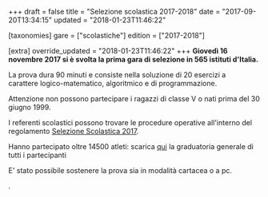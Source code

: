 +++
draft = false
title = "Selezione scolastica 2017-2018"
date = "2017-09-20T13:34:15"
updated = "2018-01-23T11:46:22"

[taxonomies]
gare = ["scolastiche"]
edition = ["2017-2018"]

[extra]
override_updated = "2018-01-23T11:46:22"
+++
**Giovedì 16 novembre 2017 si è svolta la prima gara di selezione in 565 istituti d'Italia.**
<!-- more -->

La prova dura 90 minuti e consiste nella soluzione di 20 esercizi a carattere logico-matematico, algoritmico e di programmazione.

Attenzione non possono partecipare i ragazzi di classe V o nati prima del 30 giugno 1999.

I referenti scolastici possono trovare le procedure operative all'interno del regolamento [Selezione Scolastica 2017](/oldsite/138/OII-RegSelScolastica_novembre_2017.pdf).

Hanno partecipato oltre 14500 atleti: scarica [qui](/oldsite/138/classifica-generale_Scolastica2017.xlsx) la graduatoria generale di tutti i partecipanti

E' stato possibile sostenere la prova sia in modalità cartacea o a pc.

.
